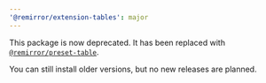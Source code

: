 ```yaml
---
'@remirror/extension-tables': major
---
```


This package is now deprecated. It has been replaced with [`@remirror/preset-table`](https://www.npmjs.com/package/@remirror/preset-table).

You can still install older versions, but no new releases are planned.

